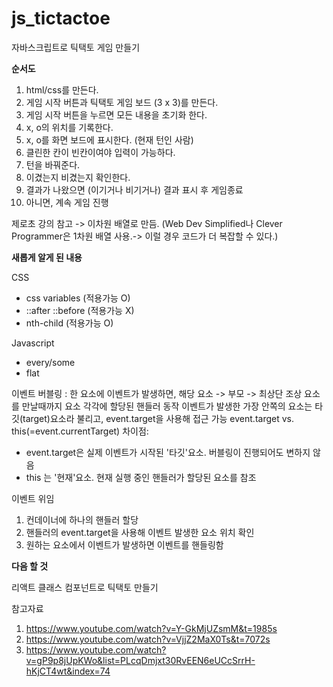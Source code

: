 # js_tictactoe

자바스크립트로 틱택토 게임 만들기

**순서도**

1. html/css를 만든다.
2. 게임 시작 버튼과 틱택토 게임 보드 (3 x 3)를 만든다.
3. 게임 시작 버튼을 누르면 모든 내용을 초기화 한다.
4. x, o의 위치를 기록한다.
5. x, o를 화면 보드에 표시한다. (현재 턴인 사람)
6. 클린한 칸이 빈칸이여야 입력이 가능하다.
7. 턴을 바꿔준다.
8. 이겼는지 비겼는지 확인한다.
9. 결과가 나왔으면 (이기거나 비기거나) 결과 표시 후 게임종료
10. 아니면, 계속 게임 진행

제로초 강의 참고 -> 이차원 배열로 만듬.
(Web Dev Simplified나 Clever Programmer은 1차원 배열 사용.-> 이럴 경우 코드가 더 복잡할 수 있다.)

**새롭게 알게 된 내용**

CSS

- css variables (적용가능 O)
- ::after ::before (적용가능 X)
- nth-child (적용가능 O)

Javascript

- every/some
- flat

이벤트 버블링 : 한 요소에 이벤트가 발생하면, 해당 요소 -> 부모 -> 최상단 조상 요소를 만날때까지 요소 각각에 할당된 핸들러 동작
이벤트가 발생한 가장 안쪽의 요소는 타깃(target)요소라 불리고, event.target을 사용해 접근 가능
event.target vs. this(=event.currentTarget) 차이점:
- event.target은 실제 이벤트가 시작된 '타깃'요소. 버블링이 진행되어도 변하지 않음
- this 는 '현재'요소. 현재 실행 중인 핸들러가 할당된 요소를 참조

이벤트 위임
1. 컨데이너에 하나의 핸들러 할당
2. 핸들러의 event.target을 사용해 이벤트 발생한 요소 위치 확인
3. 원하는 요소에서 이벤트가 발생하면 이벤트를 핸들링함



**다음 할 것**

리액트 클래스 컴포넌트로 틱택토 만들기

참고자료

1. https://www.youtube.com/watch?v=Y-GkMjUZsmM&t=1985s
2. https://www.youtube.com/watch?v=VjjZ2MaX0Ts&t=7072s
3. https://www.youtube.com/watch?v=gP9p8jUpKWo&list=PLcqDmjxt30RvEEN6eUCcSrrH-hKjCT4wt&index=74
